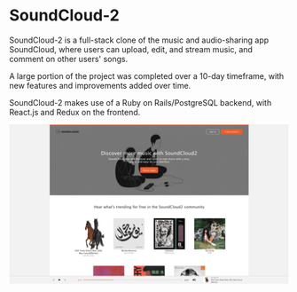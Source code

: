 # SoundCloud-2

SoundCloud-2 is a full-stack clone of the music and audio-sharing app SoundCloud, where users can upload, edit, and stream music, and comment on other users' songs. 

A large portion of the project was completed over a 10-day timeframe, with new features and improvements added over time. 

SoundCloud-2 makes use of a Ruby on Rails/PostgreSQL backend, with React.js and Redux on the frontend.

![alt text](https://github.com/Ajay-Vishwanath/SoundCloud2/blob/master/app/assets/images/splash_page_screenshot.png)
